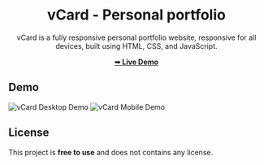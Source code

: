 <div align="center">

# vCard - Personal portfolio

vCard is a fully responsive personal portfolio website, responsive for all devices, built using HTML, CSS, and JavaScript.

 <a href="[http://127.0.0.1:5500/index.html](https://prajwalpalkar9595.github.io/portfolio/)"><strong>➥ Live Demo</strong></a> 
 
 </div>
 
## Demo

![vCard Desktop Demo](./website-demo-image/desktop.png "Desktop Demo")
![vCard Mobile Demo](./website-demo-image/mobile.png "Mobile Demo")


## License

This project is **free to use** and does not contains any license.
